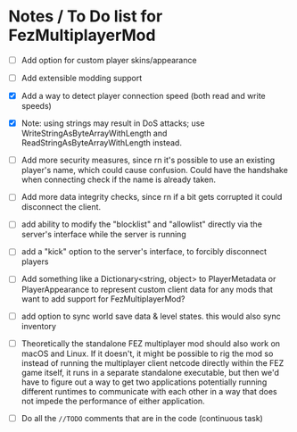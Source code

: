 
# Notes / To Do list for FezMultiplayerMod

- [ ] Add option for custom player skins/appearance

- [ ] Add extensible modding support 

- [x] Add a way to detect player connection speed (both read and write speeds)

- [x] Note: using strings may result in DoS attacks; use WriteStringAsByteArrayWithLength and ReadStringAsByteArrayWithLength instead.

- [ ] Add more security measures, since rn it's possible to use an existing player's name, which could cause confusion. Could have the handshake when connecting check if the name is already taken.

- [ ] Add more data integrity checks, since rn if a bit gets corrupted it could disconnect the client.

- [ ] add ability to modify the "blocklist" and "allowlist" directly via the server's interface while the server is running

- [ ] add a "kick" option to the server's interface, to forcibly disconnect players

- [ ] Add something like a Dictionary<string, object> to PlayerMetadata or PlayerAppearance to represent custom client data for any mods that want to add support for FezMultiplayerMod?

- [ ] add option to sync world save data & level states. this would also sync inventory 

- [ ] Theoretically the standalone FEZ multiplayer mod should also work on macOS and Linux. If it doesn't, it might be possible to rig the mod so instead of running the multiplayer client netcode directly within the FEZ game itself, it runs in a separate standalone executable, but then we'd have to figure out a way to get two applications potentially running different runtimes to communicate with each other in a way that does not impede the performance of either application.

- [ ] Do all the `//TODO` comments that are in the code (continuous task)
